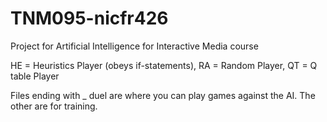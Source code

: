 # TNM095-nicfr426
Project for Artificial Intelligence for Interactive Media course

HE = Heuristics Player (obeys if-statements),
RA = Random Player,
QT = Q table Player

Files ending with _ duel are where you can play games against the AI.
The other are for training. 
